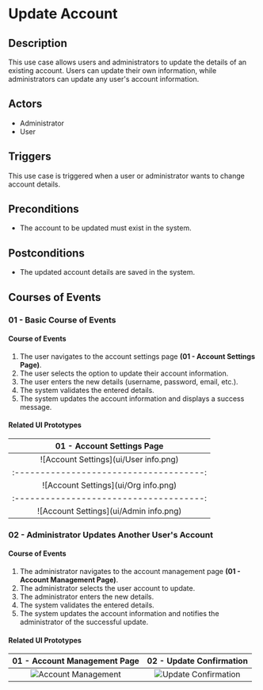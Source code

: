 # Update Account

## Description

This use case allows users and administrators to update the details of an existing account. Users can update their own information, while administrators can update any user's account information.

## Actors

- Administrator
- User

## Triggers

This use case is triggered when a user or administrator wants to change account details.

## Preconditions

- The account to be updated must exist in the system.

## Postconditions

- The updated account details are saved in the system.

## Courses of Events

### 01 - Basic Course of Events

#### Course of Events
1. The user navigates to the account settings page **(01 - Account Settings Page)**.
2. The user selects the option to update their account information.
3. The user enters the new details (username, password, email, etc.).
4. The system validates the entered details.
5. The system updates the account information and displays a success message.

#### Related UI Prototypes
|       01 - Account Settings Page        |
|:---------------------------------------:|
|  ![Account Settings](ui/User info.png)  |
| :-------------------------------------: |
|  ![Account Settings](ui/Org info.png)   |
| :-------------------------------------: |
| ![Account Settings](ui/Admin info.png)  |

### 02 - Administrator Updates Another User's Account

#### Course of Events
1. The administrator navigates to the account management page **(01 - Account Management Page)**.
2. The administrator selects the user account to update.
3. The administrator enters the new details.
4. The system validates the entered details.
5. The system updates the account information and notifies the administrator of the successful update.

#### Related UI Prototypes
| 01 - Account Management Page | 02 - Update Confirmation |
|:--:|:--:|
| ![Account Management](ui/account_management.png) | ![Update Confirmation](ui/update_confirmation.png) |
